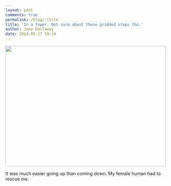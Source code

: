 ```yaml
---
layout: post
comments: true
permalink: /blog/:title
title: 'In a tower. Not sure about these gridded steps tho.'
author: Jane Dallaway
date: 2014-05-17 19:14
---
```


<div><a href="http://static.skitters.dallaway.com/tp_IMG_20140517_191313.JPG"><img src="http://static.skitters.dallaway.com/tp_thumb_IMG_20140517_191313.JPG" width="500" height="375"/></a></div>

It was much easier going up than coming down. My female human had to rescue
me.
  
      
